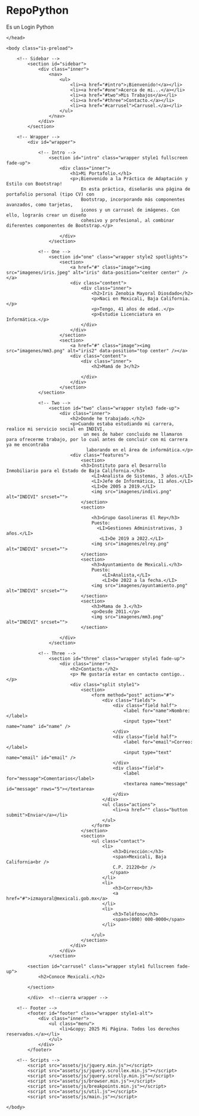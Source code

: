 # RepoPython
Es un Login Python
<!DOCTYPE HTML>
<html>
	<head>
		<title>PORTAFOLIO</title>
		<meta charset="utf-8" />
		<meta name="viewport" content="width=device-width, initial-scale=1, user-scalable=no" />
		<link rel="stylesheet" href="assets/css/main.css" />
		<noscript><link rel="stylesheet" href="assets/css/noscript.css" /></noscript>
		
	</head>

	<body class="is-preload">

		<!-- Sidebar -->
			<section id="sidebar">
				<div class="inner">
					<nav>
						<ul>
							<li><a href="#intro">¡Bienvenido!</a></li>
							<li><a href="#one">Acerca de mi...</a></li>
							<li><a href="#two">Mis Trabajos</a></li>
							<li><a href="#three">Contacto.</a></li>
							<li><a href="#carrusel">Carrusel.</a></li>
						</ul>
					</nav>
				</div>
			</section>

		<!-- Wrapper -->
			<div id="wrapper">

				<!-- Intro -->
					<section id="intro" class="wrapper style1 fullscreen fade-up">
						<div class="inner">
							<h1>Mi Portafolio.</h1>
							<p>¡Bienvenido a la Práctica de Adaptación y Estilo con Bootstrap!
								En esta práctica, diseñarás una página de portafolio personal (tipo CV) con
								Bootstrap, incorporando más componentes avanzados, como tarjetas,
								iconos y un carrusel de imágenes. Con ello, lograrás crear un diseño
								cohesivo y profesional, al combinar diferentes componentes de Bootstrap.</p>
							
						</div>
					</section>

				<!-- One -->
					<section id="one" class="wrapper style2 spotlights">
						<section>
							<a href="#" class="image"><img src="imagenes/iris.jpeg" alt="iris" data-position="center center" /></a>
							<div class="content">
								<div class="inner">
									<h2>Iris Zenobia Mayoral Diosdado</h2>
									<p>Naci en Mexicali, Baja California.</p>
									<p>Tengo, 41 años de edad..</p>
									<p>Estudie Licenciatura en Informática.</p>
								</div>
							</div>
						</section>
						<section>
							<a href="#" class="image"><img src="imagenes/mm3.png" alt="iris2" data-position="top center" /></a>
							<div class="content">
								<div class="inner">
									<h2>Mamá de 3</h2>
									
								</div>
							</div>
						</section>
				</section>

				<!-- Two -->
					<section id="two" class="wrapper style3 fade-up">
						<div class="inner">
							<h2>Donde he trabajado.</h2>
							<p>Cuando estaba estudiando mi carrera, realice mi servicio social en INDIVI,
								 un mes de haber concluido me llamaron para ofrecerme trabajo, por lo cual antes de concluir con mi carrera ya me encontraba
								  laborando en el área de informática.</p>
							<div class="features">
								<section>
								<h3>Instituto para el Desarrollo Inmobiliario para el Estado de Baja California.</h3>
									<LI>Analista de Sistemas, 3 años.</LI>
							        <LI>Jefe de Informática, 11 años.</LI>
							        <LI>De 2005 a 2019.</LI>
									<img src="imagenes/indivi.png" alt="INDIVI" srcset=""> 
								</section>
								<section>
								
									<h3>Grupo Gasolineras El Rey</h3>
									Puesto: 
							          <LI>Gestiones Administrativas, 3 años.</LI>
							           <LI>De 2019 a 2022.</LI>
									<img src="imagenes/elrey.png" alt="INDIVI" srcset=""> 
								</section>
								<section>
									<h3>Ayuntamiento de Mexicali.</h3>
									Puesto: 
										<LI>Analista,</LI>
							            <LI>De 2022 a la fecha.</LI>
									<img src="imagenes/ayuntamiento.png" alt="INDIVI" srcset=""> 
								</section>
								<section>
									<h3>Mama de 3.</h3>
									<p>Desde 2011.</p>
									<img src="imagenes/mm3.png" alt="INDIVI" srcset=""> 
								</section>
								
						</div>
					</section>

				<!-- Three -->
					<section id="three" class="wrapper style1 fade-up">
						<div class="inner">
							<h2>Contacto.</h2>
							<p> Me gustaría estar en contacto contigo..</p>
							<div class="split style1">
								<section>
									<form method="post" action="#">
										<div class="fields">
											<div class="field half">
												<label for="name">Nombre:</label>
												<input type="text" name="name" id="name" />
											</div>
											<div class="field half">
												<label for="email">Correo:</label>
												<input type="text" name="email" id="email" />
											</div>
											<div class="field">
												<label for="message">Comentarios</label>
												<textarea name="message" id="message" rows="5"></textarea>
											</div>
										</div>
										<ul class="actions">
											<li><a href="" class="button submit">Enviar</a></li>
										</ul>
									</form>
								</section>
								<section>
									<ul class="contact">
										<li>
											<h3>Dirección:</h3>
											<span>Mexicali, Baja California<br />
											C.P. 21220<br />
									       </span>
										</li>
										<li>
											<h3>Correo</h3>
											<a href="#">izmayoral@mexicali.gob.mx</a>
										</li>
										<li>
											<h3>Teléfono</h3>
											<span>(000) 000-0000</span>
										</li>
										
									</ul>
								</section>
							</div>
						</div>
					</section>

			<section id="carrusel" class="wrapper style1 fullscreen fade-up">
				<h2>Conoce Mexicali.</h2>
				
			</section>

			</div> 	<!--cierra wrapper -->

		<!-- Footer -->
			<footer id="footer" class="wrapper style1-alt">
				<div class="inner">
					<ul class="menu">
						<li>&copy; 2025 Mi Página. Todos los derechos  reservados.</a></li>
					</ul>
				</div>
			</footer>

		<!-- Scripts -->
			<script src="assets/js/jquery.min.js"></script>
			<script src="assets/js/jquery.scrollex.min.js"></script>
			<script src="assets/js/jquery.scrolly.min.js"></script>
			<script src="assets/js/browser.min.js"></script>
			<script src="assets/js/breakpoints.min.js"></script>
			<script src="assets/js/util.js"></script>
			<script src="assets/js/main.js"></script>

	</body>
</html>